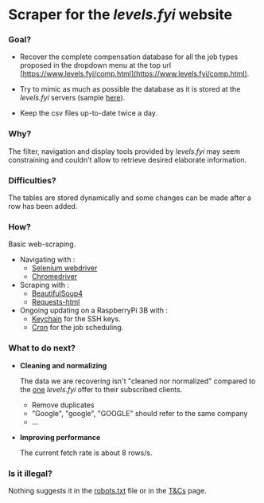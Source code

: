 # Scraper for the *levels.fyi* website

### Goal?

- Recover the complete compensation database for all the job types proposed in the dropdown menu at the top url [https://www.levels.fyi/comp.html](https://www.levels.fyi/comp.html).

- Try to mimic as much as possible the database as it is stored at the *levels.fyi* servers (sample [here](https://docs.google.com/spreadsheets/d/1brSr6NvdgkEGd7Lo1a_qlTVqLSUg1ENNxY3xDTtGFnI/edit#gid=0)).

- Keep the csv files up-to-date twice a day.

### Why?

The filter, navigation and display tools provided by *levels.fyi* may seem constraining and couldn't allow to retrieve desired elaborate information.


### Difficulties?

The tables are stored dynamically and some changes can be made after a row has been added. 

### How?

Basic web-scraping.

* Navigating with : 
	* [Selenium webdriver](https://en.wikipedia.org/wiki/Selenium_(software)#Selenium_WebDriver)
	* [Chromedriver](https://chromedriver.chromium.org/)
* Scraping with : 
    * [BeautifulSoup4](https://en.wikipedia.org/wiki/Beautiful_Soup_\(HTML_parser\))
    * [Requests-html](https://docs.python-requests.org/projects/requests-html/en/latest/)
* Ongoing updating on a RaspberryPi 3B with : 
	* [Keychain](https://www.funtoo.org/Keychain) for the SSH keys.
	* [Cron](https://en.wikipedia.org/wiki/Cron) for the job scheduling.

### What to do next?

- **Cleaning and normalizing**

    The data we are recovering isn't "cleaned nor normalized" compared to the [one](https://www.levels.fyi/offerings/) *levels.fyi* offer to their subscribed clients. 
    - Remove duplicates
    - "Google", "google", "GOOGLE" should refer to the same company
    - ...

- **Improving performance**

    The current fetch rate is about 8 rows/s.

### Is it illegal?

Nothing suggests it in the [robots.txt](https://www.levels.fyi/robots.txt) file or in the [T&Cs](https://www.levels.fyi/about/terms.html) page.
